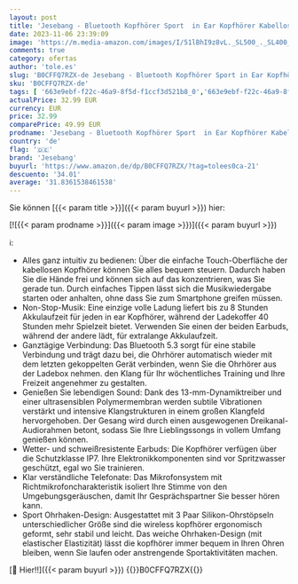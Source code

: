```yaml
---
layout: post
title: 'Jesebang - Bluetooth Kopfhörer Sport  in Ear Kopfhörer Kabellos Bluetooth 5.3 mit HD Mic  Herausragender Sound  40 Std Spielzeit  Comfort Fit  Dual LED-Anzeige  IP7 Wasserdicht Ohrhörer mit Ohrhaken  Beige'
date: 2023-11-06 23:39:09
image: 'https://m.media-amazon.com/images/I/51lBhI9z8vL._SL500_._SL400_.jpg'
comments: true
category: ofertas
author: 'tole.es'
slug: 'B0CFFQ7RZX-de Jesebang - Bluetooth Kopfhörer Sport in Ear Kopfhörer...'
sku: 'B0CFFQ7RZX-de'
tags: [ '663e9ebf-f22c-46a9-8f5d-f1ccf3d521b8_0','663e9ebf-f22c-46a9-8f5d-f1ccf3d521b8_9901','Arborist Merchandising Root','Elektronik & Foto','Elektronik & Foto: Produkte mit Umwelt-Label','In-Ear Ohrhörer','Kopfhörer','Kopfhörer & Zubehör','Self Service','Special Features Stores','jesebang','🇩🇪', ]
actualPrice: 32.99 EUR
currency: EUR
price: 32.99
comparePrice: 49.99 EUR
prodname: 'Jesebang - Bluetooth Kopfhörer Sport  in Ear Kopfhörer Kabellos Bluetooth 5.3 mit HD Mic  Herausragender Sound  40 Std Spielzeit  Comfort Fit  Dual LED-Anzeige  IP7 Wasserdicht Ohrhörer mit Ohrhaken  Beige'
country: 'de'
flag: '🇩🇪'
brand: 'Jesebang'
buyurl: 'https://www.amazon.de/dp/B0CFFQ7RZX/?tag=tolees0ca-21'
descuento: '34.01'
average: '31.8361538461538'
---
```


Sie können [{{< param title >}}]({{< param buyurl >}}) hier:

[![{{< param prodname >}}]({{< param image >}})]({{< param buyurl >}})

ℹ️:

- Alles ganz intuitiv zu bedienen: Über die einfache Touch-Oberfläche der kabellosen Kopfhörer können Sie alles bequem steuern. Dadurch haben Sie die Hände frei und können sich auf das konzentrieren, was Sie gerade tun. Durch einfaches Tippen lässt sich die Musikwiedergabe starten oder anhalten, ohne dass Sie zum Smartphone greifen müssen.
- Non-Stop-Musik: Eine einzige volle Ladung liefert bis zu 8 Stunden Akkulaufzeit für jeden in ear Kopfhörer, während der Ladekoffer 40 Stunden mehr Spielzeit bietet. Verwenden Sie einen der beiden Earbuds, während der andere lädt, für extralange Akkulaufzeit.
- Ganztägige Verbindung: Das Bluetooth 5.3 sorgt für eine stabile Verbindung und trägt dazu bei, die Ohrhörer automatisch wieder mit dem letzten gekoppelten Gerät verbinden, wenn Sie die Ohrhörer aus der Ladebox nehmen. den Klang für Ihr wöchentliches Training und Ihre Freizeit angenehmer zu gestalten.
- Genießen Sie lebendigen Sound: Dank des 13-mm-Dynamiktreiber und einer ultrasensiblen Polymermembran werden subtile Vibrationen verstärkt und intensive Klangstrukturen in einem großen Klangfeld hervorgehoben. Der Gesang wird durch einen ausgewogenen Dreikanal-Audiorahmen betont, sodass Sie Ihre Lieblingssongs in vollem Umfang genießen können.
- Wetter- und schweißresistente Earbuds: Die Kopfhörer verfügen über die Schutzklasse IP7. Ihre Elektronikkomponenten sind vor Spritzwasser geschützt, egal wo Sie trainieren.
- Klar verständliche Telefonate: Das Mikrofonsystem mit Richtmikrofoncharakteristik isoliert Ihre Stimme von den Umgebungsgeräuschen, damit Ihr Gesprächspartner Sie besser hören kann.
- Sport Ohrhaken-Design: Ausgestattet mit 3 Paar Silikon-Ohrstöpseln unterschiedlicher Größe sind die wireless kopfhörer ergonomisch geformt, sehr stabil und leicht. Das weiche Ohrhaken-Design (mit elastischer Elastizität) lässt die kopfhörer immer bequem in Ihren Ohren bleiben, wenn Sie laufen oder anstrengende Sportaktivitäten machen.

[🛒 Hier!!]({{< param buyurl >}})
{{<world>}}B0CFFQ7RZX{{</world>}}
